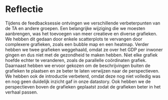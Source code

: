# Reflectie

Tijdens de feedbacksessie ontvingen we verschillende verbeterpunten van de TA en andere groepen. Een belangrijke wijziging die we moesten aanbrengen, was het toevoegen van meer creatieve en diverse grafieken. We hebben dit gedaan door enkele scatterplots te vervangen door complexere grafieken, zoals een bubble map en een heatmap. Verder hebben we twee grafieken weggehaald, omdat ze over het GDP per inwoner gingen en dus niet met de gezondheid te maken hebben. Niet elke grafiek hoefde echter te veranderen, zoals de parallelle coördinaten grafiek. Daarnaast hebben we ervoor gekozen om de beschrijvingen buiten de grafieken te plaatsen en ze beter te laten verwijzen naar de perspectieven. We hebben ook de introductie verbeterd, omdat deze nog niet volledig was en nog geen duidelijk inzicht gaf in onze datastory. Ook hebben we de perspectieven boven de grafieken geplaatst zodat de grafieken beter in het verhaal passen.
